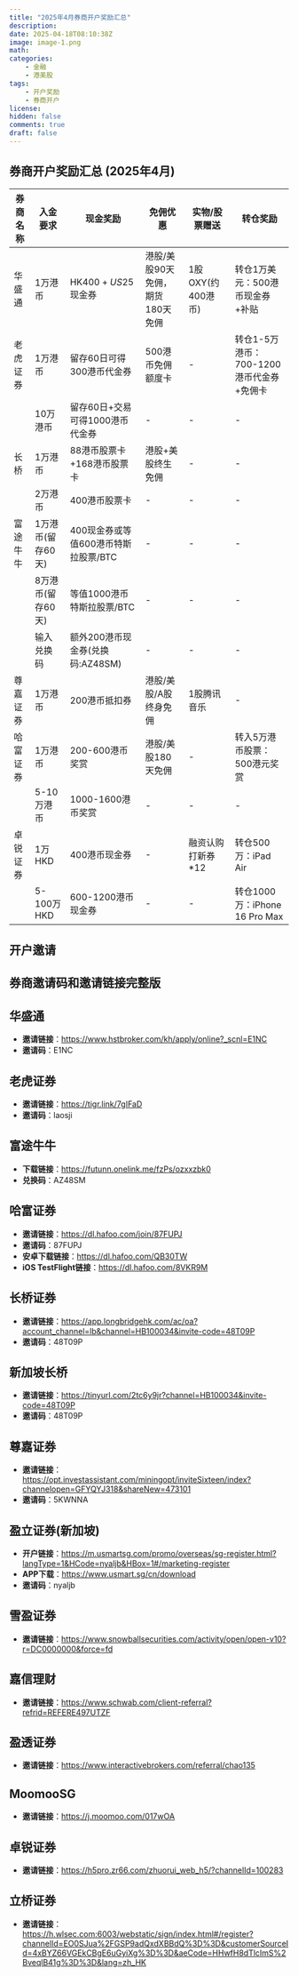 ```yaml
---
title: "2025年4月券商开户奖励汇总"
description: 
date: 2025-04-18T08:10:38Z
image: image-1.png
math: 
categories:
    - 金融
    - 港美股
tags:
    - 开户奖励
    - 券商开户
license: 
hidden: false
comments: true
draft: false
---
```


## 券商开户奖励汇总 (2025年4月)

| 券商名称 | 入金要求 | 现金奖励 | 免佣优惠 | 实物/股票赠送 | 转仓奖励 |
|---------|---------|---------|---------|------------|---------|
| 华盛通 | 1万港币 | HK$400+US$25现金券 | 港股/美股90天免佣，期货180天免佣 | 1股OXY(约400港币) | 转仓1万美元：500港币现金券+补贴 |
| 老虎证券 | 1万港币 | 留存60日可得300港币代金券 | 500港币免佣额度卡 | - | 转仓1-5万港币：700-1200港币代金券+免佣卡 |
| | 10万港币 | 留存60日+交易可得1000港币代金券 | - | - | - |
| 长桥 | 1万港币 | 88港币股票卡+168港币股票卡 | 港股+美股终生免佣 | - | - |
| | 2万港币 | 400港币股票卡 | - | - | - |
| 富途牛牛 | 1万港币(留存60天) | 400现金券或等值600港币特斯拉股票/BTC | - | - | - |
| | 8万港币(留存60天) | 等值1000港币特斯拉股票/BTC | - | - | - |
| | 输入兑换码 | 额外200港币现金券(兑换码:AZ48SM) | - | - | - |
| 尊嘉证券 | 1万港币 | 200港币抵扣券 | 港股/美股/A股终身免佣 | 1股腾讯音乐 | - |
| 哈富证券 | 1万港币 | 200-600港币奖赏 | 港股/美股180天免佣 | - | 转入5万港币股票：500港元奖赏 |
| | 5-10万港币 | 1000-1600港币奖赏 | - | - | - |
| 卓锐证券 | 1万HKD | 400港币现金券 | - | 融资认购打新券*12 | 转仓500万：iPad Air |
| | 5-100万HKD | 600-1200港币现金券 | - | - | 转仓1000万：iPhone 16 Pro Max |

## 开户邀请

## 券商邀请码和邀请链接完整版

## 华盛通

- **邀请链接**：<https://www.hstbroker.com/kh/apply/online?_scnl=E1NC>
- **邀请码**：E1NC

## 老虎证券

- **邀请链接**：<https://tigr.link/7gIFaD>
- **邀请码**：laosji

## 富途牛牛

- **下载链接**：<https://futunn.onelink.me/fzPs/ozxxzbk0>
- **兑换码**：AZ48SM

## 哈富证券

- **邀请链接**：<https://dl.hafoo.com/join/87FUPJ>
- **邀请码**：87FUPJ
- **安卓下载链接**：<https://dl.hafoo.com/QB30TW>
- **iOS TestFlight链接**：<https://dl.hafoo.com/8VKR9M>

## 长桥证券

- **邀请链接**：<https://app.longbridgehk.com/ac/oa?account_channel=lb&channel=HB100034&invite-code=48T09P>
- **邀请码**：48T09P

## 新加坡长桥

- **邀请链接**：<https://tinyurl.com/2tc6y9jr?channel=HB100034&invite-code=48T09P>
- **邀请码**：48T09P

## 尊嘉证券

- **邀请链接**：<https://opt.investassistant.com/miningopt/inviteSixteen/index?channelopen=GFYQYJ318&shareNew=473101>
- **邀请码**：5KWNNA

## 盈立证券(新加坡)

- **开户链接**：<https://m.usmartsg.com/promo/overseas/sg-register.html?langType=1&HCode=nyaljb&HBox=1#/marketing-register>
- **APP下载**：<https://www.usmart.sg/cn/download>
- **邀请码**：nyaljb

## 雪盈证券

- **邀请链接**：<https://www.snowballsecurities.com/activity/open/open-v10?r=DC0000000&force=fd>

## 嘉信理财

- **邀请链接**：<https://www.schwab.com/client-referral?refrid=REFERE497UTZF>

## 盈透证券

- **邀请链接**：<https://www.interactivebrokers.com/referral/chao135>

## MoomooSG

- **邀请链接**：<https://j.moomoo.com/017wOA>

## 卓锐证券

- **邀请链接**：<https://h5pro.zr66.com/zhuorui_web_h5/?channelId=100283>

## 立桥证券

- **邀请链接**：<https://h.wlsec.com:6003/webstatic/sign/index.html#/register?channelId=EO0SJua%2FGSP9adQxdXBBdQ%3D%3D&customerSourceId=4xBYZ66VGEkCBgE6uGyiXg%3D%3D&aeCode=HHwfH8dTlcImS%2BveqlB41g%3D%3D&lang=zh_HK>
